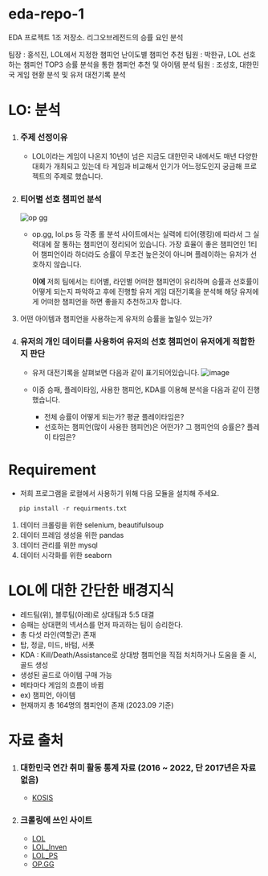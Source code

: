 # eda-repo-1
EDA 프로젝트 1조 저장소. 리그오브레전드의 승률 요인 분석

팀장 : 홍석진, LOL에서 지정한 챔피언 난이도별 챔피언 추천
팀원 : 박한규, LOL 선호하는 챔피언 TOP3 승률 분석을 통한 챔피언 추천 및 아이템 분석
팀원 : 조성호, 대한민국 게임 현황 분석 및 유저 대전기록 분석

# LO: 분석
1. ### 주제 선정이유
   - LOL이라는 게임이 나온지 10년이 넘은 지금도 대한민국 내에서도 매년 다양한 대회가 개최되고 있는데 타 게임과 비교해서 인기가 어느정도인지 궁금해 프로젝트의 주제로 했습니다.
     
2. ### 티어별 선호 챔피언 분석
   ![op gg](https://github.com/addinedu-amr-4th/eda-repo-1/assets/91608731/3baac776-2fea-41e9-a9eb-a09a1154ab6d)

   - op.gg, lol.ps 등 각종 롤 분석 사이트에서는 실력에 티어(랭킹)에 따라서 그 실력대에 잘 통하는 챔피언이 정리되어 있습니다.
     가장 효율이 좋은 챔피언인 1티어 챔피언이라 하더라도 승률이 무조건 높은것이 아니며 플레이하는 유저가 선호하지 않습니다.
     
     **이에** 저희 팀에서는 티어별, 라인별 어떠한 챔피언이 유리하며 승률과 선호률이 어떻게 되는지 파악하고
     후에 진행할 유저 게임 대전기록을 분석해 해당 유저에게 어떠한 챔피언을 하면 좋을지 추천하고자 합니다.

4. 어떤 아이템과 챔피언을 사용하는게 유저의 승률을 높일수 있는가?
5. ### 유저의 개인 데이터를 사용하여 유저의 선호 챔피언이 유저에게 적합한지 판단
   - 유저 대전기록을 살펴보면 다음과 같이 표기되어있습니다.
   ![image](https://github.com/addinedu-amr-4th/eda-repo-1/assets/91608731/391df1ef-b770-471a-bf5d-736a73972739)

   - 이중 승패, 플레이타임, 사용한 챔피언, KDA를 이용해 분석을 다음과 같이 진행했습니다.
      - 전체 승률이 어떻게 되는가? 평균 플레이타임은?
      - 선호하는 챔피언(많이 사용한 챔피언)은 어떤가? 그 챔피언의 승률은? 플레이 타임은?
    
# Requirement
   - 저희 프로그램을 로컬에서 사용하기 위해 다음 모듈을 설치해 주세요.
```python
   pip install -r requirments.txt
```
1. 데이터 크롤링을 위한 selenium, beautifulsoup
2. 데이터 프레임 생성을 위한 pandas
3. 데이터 관리를 위한 mysql
4. 데이터 시각화를 위한 seaborn

# LOL에 대한 간단한 배경지식
- 레드팀(위), 블루팀(아래)로 상대팀과  5:5 대결
- 승패는 상대편의 넥서스를 먼저 파괴하는 팀이 승리한다.     
- 총 다섯 라인(역할군) 존재 
 - 탑, 정글, 미드, 바텀, 서폿 
- KDA : Kill/Death/Assistance로 상대방 챔피언을 직접 처치하거나 도움을 줄 시, 골드 생성 
- 생성된 골드로 아이템 구매 가능 
- 메타마다 게임의 흐름이 바뀜
 - ex) 챔피언, 아이템
- 현재까지 총 164명의 챔피언이 존재 (2023.09 기준)

# 자료 출처
1. ### 대한민국 연간 취미 활동 통계 자료 (2016 ~ 2022, 단 2017년은 자료 없음)
   - [KOSIS](https://kosis.kr/index/index.do)

2. ### 크롤링에 쓰인 사이트
   - [LOL](https://www.leagueoflegends.com/ko-kr/champions/)
   - [LOL_Inven](https://lol.inven.co.kr/dataninfo/item/list.php)
   - [LOL_PS](https://lol.ps/)
   - [OP.GG](https://www.op.gg/)
